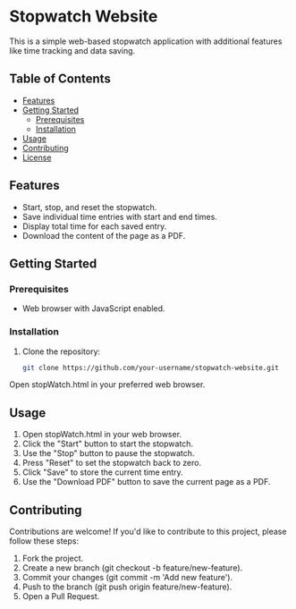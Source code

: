 # Stopwatch Website
This is a simple web-based stopwatch application with additional features like time tracking and data saving.

## Table of Contents

- [Features](#features)
- [Getting Started](#getting-started)
  - [Prerequisites](#prerequisites)
  - [Installation](#installation)
- [Usage](#usage)
- [Contributing](#contributing)
- [License](#license)

## Features

- Start, stop, and reset the stopwatch.
- Save individual time entries with start and end times.
- Display total time for each saved entry.
- Download the content of the page as a PDF.

## Getting Started

### Prerequisites

- Web browser with JavaScript enabled.

### Installation

1. Clone the repository:

   ```bash
   git clone https://github.com/your-username/stopwatch-website.git
Open stopWatch.html in your preferred web browser.

## Usage
1. Open stopWatch.html in your web browser.
2. Click the "Start" button to start the stopwatch.
3. Use the "Stop" button to pause the stopwatch.
4. Press "Reset" to set the stopwatch back to zero.
5. Click "Save" to store the current time entry.
6. Use the "Download PDF" button to save the current page as a PDF.
## Contributing
Contributions are welcome! If you'd like to contribute to this project, please follow these steps:

1. Fork the project.
2. Create a new branch (git checkout -b feature/new-feature).
3. Commit your changes (git commit -m 'Add new feature').
4. Push to the branch (git push origin feature/new-feature).
5. Open a Pull Request.

